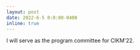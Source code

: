 ```yaml
---
layout: post
date: 2022-6-5 0:0:00-0400
inline: true
---
```


I will serve as the program committee for CIKM'22.
 

